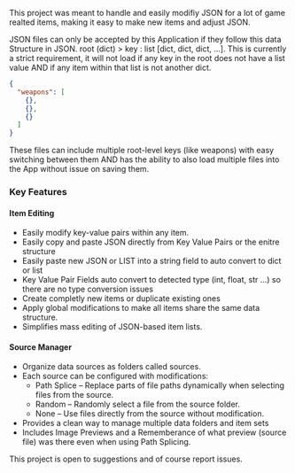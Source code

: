 This project was meant to handle and easily modifiy JSON for a lot of game realted items, making it easy to make new items and adjust JSON. 

JSON files can only be accepted by this Application if they follow this data Structure in JSON. root (dict) > key : list [dict, dict, dict, ...]. This is currently a strict requirement, it will not load if any key in the root does not have a list value AND if any item within that list is not another dict.

```json
{
  "weapons": [
    {},
    {},
    {}
  ]
}
```
These files can include multiple root-level keys (like weapons) with easy switching between them AND has the ability to also load multiple files into the App without issue on saving them.

### Key Features
#### Item Editing
* Easily modify key-value pairs within any item.
* Easily copy and paste JSON directly from Key Value Pairs or the enitre structure
* Easily paste new JSON or LIST into a string field to auto convert to dict or list
* Key Value Pair Fields auto convert to detected type (int, float, str ...) so there are no type conversion issues
* Create completly new items or duplicate existing ones
* Apply global modifications to make all items share the same data structure.
* Simplifies mass editing of JSON-based item lists.

#### Source Manager
* Organize data sources as folders called sources.
* Each source can be configured with modifications:
  * Path Splice – Replace parts of file paths dynamically when selecting files from the source.
  * Random – Randomly select a file from the source folder.
  * None – Use files directly from the source without modification.
* Provides a clean way to manage multiple data folders and item sets
* Includes Image Previews and a Rememberance of what preview (source file) was there even when using Path Splicing.

This project is open to suggestions and of course report issues.



